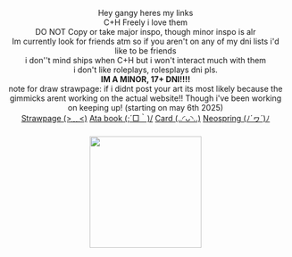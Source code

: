 <p align="center">Hey gangy heres my links<br>C+H Freely i love them<br>DO NOT Copy or take major inspo, though minor inspo is alr <br>Im currently look for friends atm so if you aren't on any of my dni lists i'd like to be friends<br> i don''t mind ships when C+H but i won't interact much with them <br>
  i don't like roleplays, rolesplays dni pls.<br>
  <strong>IM A MINOR, 17+ DNI!!!!</strong> <br> note for draw strawpage: if i didnt post your art its most likely because the gimmicks arent working on the actual website!! Though i've been working on keeping up! (starting on may 6th 2025) <br>
<a href="https://aboutmorgio.straw.page/">Strawpage (>﹏<)</a>
    <a href="https://morgio.atabook.org/">Ata book (;´□｀)/</a>
  <a href="https://morgiosbasics.carrd.co/">Card (..◜ᴗ◝..)</a>
  <a href="https://neospring.org/@morgio?page=1">Neospring (ﾉ´ヮ´)ﾉ</a>
</p>

###

<div align="center">
  <img height="200" src="https://i.pinimg.com/736x/2e/14/43/2e14430b02b1f4c520eae67d3f83c370.jpg"  />
</div>

###
